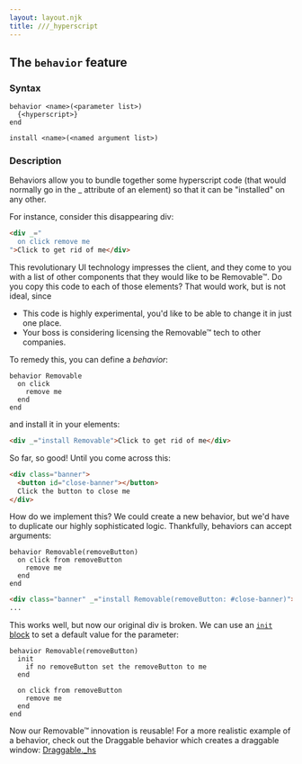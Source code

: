 ```yaml
---
layout: layout.njk
title: ///_hyperscript
---
```


## The `behavior` feature 

### Syntax

```ebnf
behavior <name>(<parameter list>)
  {<hyperscript>}
end
```

```ebnf
install <name>(<named argument list>)
```

### Description

Behaviors allow you to bundle together some hyperscript code (that would normally go in the _ attribute of an element) so that it can be "installed" on any other.

For instance, consider this disappearing div:

```html
<div _="
  on click remove me
">Click to get rid of me</div>
```

This revolutionary UI technology impresses the client, and they come to you with a list of other components that they would like to be Removable™. Do you copy this code to each of those elements? That would work, but is not ideal, since
- This code is highly experimental, you'd like to be able to change it in just one place.
- Your boss is considering licensing the Removable™ tech to other companies.

To remedy this, you can define a _behavior_:

<!-- I've never actually had a job, so I'm just imitating stories from tech
     talks. This is what the industry is like, right? -->

```hyperscript
behavior Removable
  on click
    remove me
  end
end
```

and install it in your elements:

```html
<div _="install Removable">Click to get rid of me</div>
```

So far, so good! Until you come across this:

```html
<div class="banner">
  <button id="close-banner"></button>
  Click the button to close me
</div>
```

How do we implement this? We could create a new behavior, but we'd have to duplicate our highly sophisticated logic. Thankfully, behaviors can accept arguments:

```hyperscript
behavior Removable(removeButton)
  on click from removeButton
    remove me
  end
end
```

```html
<div class="banner" _="install Removable(removeButton: #close-banner)">
...
```

This works well, but now our original div is broken. We can use an [`init` block](/features/init/) to set a default value for the parameter:

```hyperscript
behavior Removable(removeButton)
  init
    if no removeButton set the removeButton to me
  end

  on click from removeButton
    remove me
  end
end
```

Now our Removable™ innovation is reusable! For a more realistic example of a behavior, check out the Draggable behavior which creates a draggable window: [Draggable._hs](https://gist.github.com/dz4k/6505fb82ae7fdb0a03e6f3e360931aa9)
